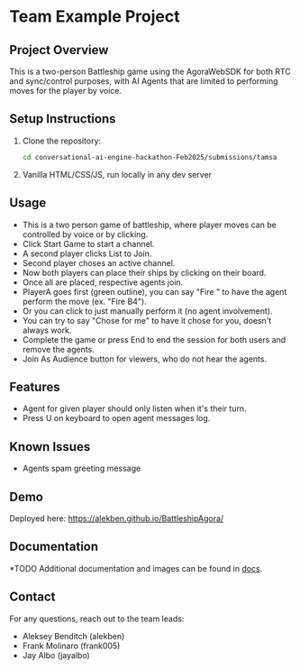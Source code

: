 # Team Example Project

## Project Overview

This is a two-person Battleship game using the AgoraWebSDK for both RTC and sync/control purposes, with AI Agents that are limited to performing moves for the player by voice.

## Setup Instructions

1. Clone the repository:

   ```bash
   cd conversational-ai-engine-hackathon-Feb2025/submissions/tamsa
   ```

2. Vanilla HTML/CSS/JS, run locally in any dev server

## Usage

- This is a two person game of battleship, where player moves can be controlled by voice or by clicking. 
- Click Start Game to start a channel.
- A second player clicks List to Join.
- Second player choses an active channel.
- Now both players can place their ships by clicking on their board.
- Once all are placed, respective agents join.
- PlayerA goes first (green outline), you can say "Fire <COORDINATES>" to have the agent perform the move (ex. "Fire B4").
- Or you can click to just manually perform it (no agent involvement).
- You can try to say "Chose for me" to have it chose for you, doesn't always work.
- Complete the game or press End to end the session for both users and remove the agents. 
- Join As Audience button for viewers, who do not hear the agents.

## Features

- Agent for given player should only listen when it's their turn.
- Press U on keyboard to open agent messages log.


## Known Issues

- Agents spam greeting message

## Demo

Deployed here: https://alekben.github.io/BattleshipAgora/

## Documentation

*TODO
Additional documentation and images can be found in [docs](docs/).

## Contact

For any questions, reach out to the team leads:

- Aleksey Benditch (alekben)
- Frank Molinaro (frank005)
- Jay Albo (jayalbo)
